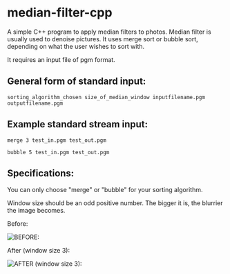 # median-filter-cpp
A simple C++ program to apply median filters to photos. Median filter is usually used to denoise pictures. It uses merge sort or bubble sort, depending on what the user wishes to sort with.

It requires an input file of pgm format.

## General form of standard input:

`sorting_algorithm_chosen size_of_median_window inputfilename.pgm outputfilename.pgm`

## Example standard stream input:

`merge 3 test_in.pgm test_out.pgm`

`bubble 5 test_in.pgm test_out.pgm`


## Specifications:

You can only choose "merge" or "bubble" for your sorting algorithm.

Window size should be an odd positive number. The bigger it is, the blurrier the image becomes.


Before:

![BEFORE:](https://user-images.githubusercontent.com/39965799/114322722-69bf2b80-9b2a-11eb-83f7-d7fa1a797611.png)

After (window size 3):

![AFTER (window size 3):](https://user-images.githubusercontent.com/39965799/114322728-73489380-9b2a-11eb-919c-64973d670f14.png)
